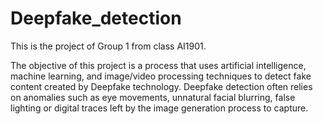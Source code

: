 # Deepfake_detection
This is the project of Group 1 from class AI1901.

The objective of this project is a process that uses artificial intelligence, machine learning, and image/video processing techniques to detect fake content created by Deepfake technology. Deepfake detection often relies on anomalies such as eye movements, unnatural facial blurring, false lighting or digital traces left by the image generation process to capture.
